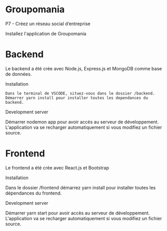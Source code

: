 # Groupomania

P7 - Créez un réseau social d’entreprise

Installez l'application de Groupomania

# Backend

Le backend a été crée avec Node.js, Express.js et MongoDB comme base de données.

Installation

    Dans le terminal de VSCODE, situez-vous dans le dossier /backend.
    Démarrer yarn install pour installer toutes les dependances du backend.

Development server

Démarrer nodemon app pour avoir accès au serveur de développement. L'application va se recharger automatiquement si vous modifiez un fichier source.

# Frontend

Le frontend a été crée avec React.js et Bootstrap

Installation

Dans le dossier /frontend démarrez yarn install pour installer toutes les dépendances du frontend.

Development server

Démarrer yarn start pour avoir accès au serveur de développement. L'application va se recharger automatiquement si vous modifiez un fichier source.
